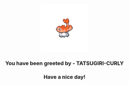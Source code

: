 <p align="center">
            <img src="https://raw.githubusercontent.com/PokeAPI/sprites/master/sprites/pokemon/978.png" width="150" height="150">
          </p>
          <h3 align="center">You have been greeted by - <b>TATSUGIRI-CURLY</b></h3>
          <h3 align="center">Have a nice day!</h3>
